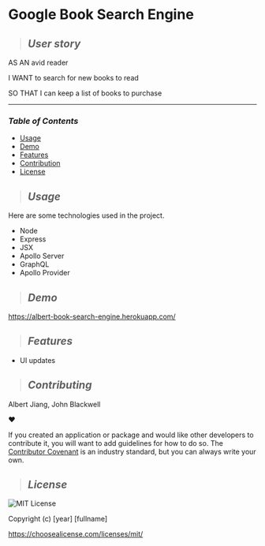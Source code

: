 # **Google Book Search Engine**

> ## **_User story_**

AS AN avid reader

I WANT to search for new books to read

SO THAT I can keep a list of books to purchase

---

### **_Table of Contents_**

- [Usage](#usage)
- [Demo](#demo)
- [Features](#features)
- [Contribution](#contribution)
- [License](#license)

> ## **_Usage_**

Here are some technologies used in the project.

- Node
- Express
- JSX
- Apollo Server
- GraphQL
- Apollo Provider

> ## **_Demo_**

https://albert-book-search-engine.herokuapp.com/

> ## **_Features_**

- UI updates

> ## **_Contributing_**

Albert Jiang, John Blackwell

❤️

If you created an application or package and would like other developers to contribute it, you will want to add guidelines for how to do so. The [Contributor Covenant](https://www.contributor-covenant.org/) is an industry standard, but you can always write your own.

> ## **_License_**

![MIT License](https://img.shields.io/badge/license-MIT%20License-green.svg)

Copyright (c) [year] [fullname]

https://choosealicense.com/licenses/mit/
